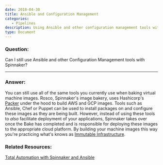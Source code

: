 ```yaml
---
date: 2018-04-30
title: Ansible and Configuration Management
categories:
   - Pipelines
description: Using Ansible and other configuration management tools with Spinnaker and VM baking. Chef. Ansible. Salt. Baking. Rosco.
type: Document
---
```


### Question:
Can I still use Ansible and other Configuration Management tools with Spinnaker?

***

### Answer:
You can still use all of the same tools you currently use when baking virtual machine images. Rosco, Spinnaker's image bakery, uses Hashicorp's [Packer](https://www.packer.io/) under the hood to build AWS and GCP images. Tools such as Ansible, Chef or Puppet can be used to install packages on and configure these images as they are being built. However, instead of using these tools to _also_ facilitate deployment of your applications, Spinnaker takes over once the Bake has completed and is responsible for deploying these images to the appropriate cloud platform. By building your machine images this way you're practicing what's knows as [Immutable Infrastructure](https://kb.armory.io/faq/#what-is-immutable-infrastructure).

### Related Resources:

[Total Automation with Spinnaker and Ansible](https://blog.armory.io/total-automation-with-spinnaker-and-ansible/)